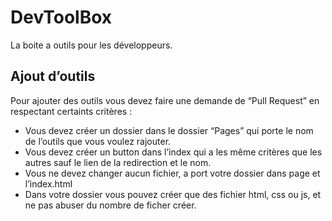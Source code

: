 # DevToolBox

La boite a outils pour les développeurs.

## Ajout d’outils

Pour ajouter des outils vous devez faire une demande de “Pull Request” en respectant certaints critères :

- Vous devez créer un dossier dans le dossier “Pages” qui porte le nom de l’outils que vous voulez rajouter.
- Vous devez créer un button dans l’index qui a les même critères que les autres sauf le lien de la redirection et le nom.
- Vous ne devez changer aucun fichier, a port votre dossier dans page et l’index.html
- Dans votre dossier vous pouvez créer que des fichier html, css ou js, et ne pas abuser du nombre de ficher créer.